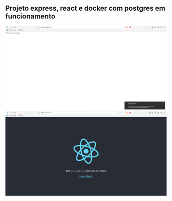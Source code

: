 ## Projeto express, react e docker com postgres em funcionamento
<img src="./prints/express.png">
<img src="./prints/react.png">
